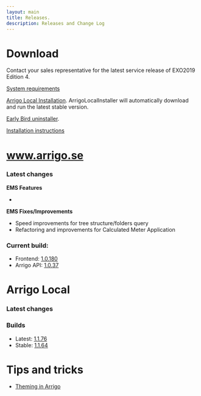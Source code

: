 ```yaml
---
layout: main
title: Releases.
description: Releases and Change Log
---
```

# Download

Contact your sales representative for the latest service release of EXO2019 Edition 4.

[System requirements](./systemrequirements.md)

[Arrigo Local Installation](https://arrigo.blob.core.windows.net/arrigo/ArrigoLocalInstaller.exe). ArrigoLocalInstaller will automatically download and run the latest stable version.

[Early Bird uninstaller](https://arrigo.blob.core.windows.net/arrigo/ArrigoEarlybirdUninstaller-1.0.19.exe).

[Installation instructions](./prereq.md)

# www.arrigo.se
### Latest changes

**EMS Features**

-

**EMS Fixes/Improvements**
- Speed improvements for tree structure/folders query
- Refactoring and improvements for Calculated Meter Application

### Current build: 
- Frontend: [1.0.180](./frontend.html#10180)
- Arrigo API: [1.0.37](./arrigoapi.html#1037)

# Arrigo Local
### Latest changes


### Builds
- Latest: [1.1.76](./arrigolocalinstaller.html#1176)
- Stable: [1.1.64](./arrigolocalinstaller.html#1164)



# Tips and tricks

- [Theming in Arrigo](./theme_arrigo.md)
